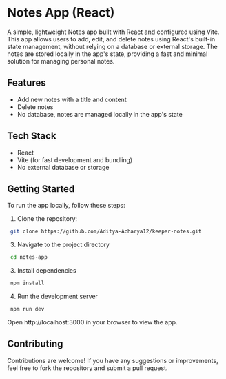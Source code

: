 # Notes App (React)

A simple, lightweight Notes app built with React and configured using Vite. This app allows users to add, edit, and delete notes using React's built-in state management, without relying on a database or external storage. The notes are stored locally in the app's state, providing a fast and minimal solution for managing personal notes.

## Features

- Add new notes with a title and content
- Delete notes
- No database, notes are managed locally in the app's state

## Tech Stack

- React
- Vite (for fast development and bundling)
- No external database or storage

## Getting Started 

To run the app locally, follow these steps:

1. Clone the repository:
   
  ```bash
   git clone https://github.com/Aditya-Acharya12/keeper-notes.git
  ```
3. Navigate to the project directory

  ```bash
   cd notes-app
  ```
3. Install dependencies

  ```bash
   npm install
  ```
4. Run the development server

  ```bash
   npm run dev
  ```
Open http://localhost:3000 in your browser to view the app.

## Contributing

Contributions are welcome! If you have any suggestions or improvements, feel free to fork the repository and submit a pull request.
